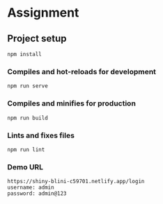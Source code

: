 # Assignment

## Project setup
```
npm install
```

### Compiles and hot-reloads for development
```
npm run serve
```

### Compiles and minifies for production
```
npm run build
```

### Lints and fixes files
```
npm run lint
```

### Demo URL
```
https://shiny-blini-c59701.netlify.app/login
username: admin
password: admin@123
```
